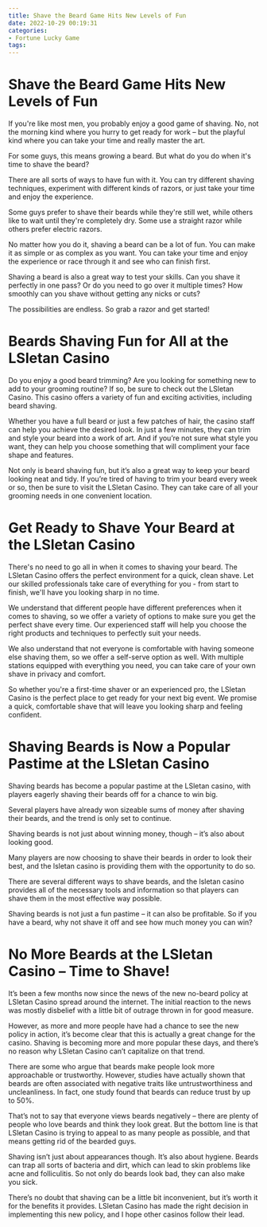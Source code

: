 ```yaml
---
title: Shave the Beard Game Hits New Levels of Fun
date: 2022-10-29 00:19:31
categories:
- Fortune Lucky Game
tags:
---
```



#  Shave the Beard Game Hits New Levels of Fun

If you're like most men, you probably enjoy a good game of shaving. No, not the morning kind where you hurry to get ready for work – but the playful kind where you can take your time and really master the art.

For some guys, this means growing a beard. But what do you do when it's time to shave the beard?

There are all sorts of ways to have fun with it. You can try different shaving techniques, experiment with different kinds of razors, or just take your time and enjoy the experience.

Some guys prefer to shave their beards while they're still wet, while others like to wait until they're completely dry. Some use a straight razor while others prefer electric razors.

No matter how you do it, shaving a beard can be a lot of fun. You can make it as simple or as complex as you want. You can take your time and enjoy the experience or race through it and see who can finish first.

Shaving a beard is also a great way to test your skills. Can you shave it perfectly in one pass? Or do you need to go over it multiple times? How smoothly can you shave without getting any nicks or cuts?

The possibilities are endless. So grab a razor and get started!

#  Beards Shaving Fun for All at the LSletan Casino

Do you enjoy a good beard trimming? Are you looking for something new to add to your grooming routine? If so, be sure to check out the LSletan Casino. This casino offers a variety of fun and exciting activities, including beard shaving.

Whether you have a full beard or just a few patches of hair, the casino staff can help you achieve the desired look. In just a few minutes, they can trim and style your beard into a work of art. And if you’re not sure what style you want, they can help you choose something that will compliment your face shape and features.

Not only is beard shaving fun, but it’s also a great way to keep your beard looking neat and tidy. If you’re tired of having to trim your beard every week or so, then be sure to visit the LSletan Casino. They can take care of all your grooming needs in one convenient location.

#  Get Ready to Shave Your Beard at the LSletan Casino

There's no need to go all in when it comes to shaving your beard. The LSletan Casino offers the perfect environment for a quick, clean shave. Let our skilled professionals take care of everything for you - from start to finish, we'll have you looking sharp in no time.

We understand that different people have different preferences when it comes to shaving, so we offer a variety of options to make sure you get the perfect shave every time. Our experienced staff will help you choose the right products and techniques to perfectly suit your needs.

We also understand that not everyone is comfortable with having someone else shaving them, so we offer a self-serve option as well. With multiple stations equipped with everything you need, you can take care of your own shave in privacy and comfort.

So whether you're a first-time shaver or an experienced pro, the LSletan Casino is the perfect place to get ready for your next big event. We promise a quick, comfortable shave that will leave you looking sharp and feeling confident.

#  Shaving Beards is Now a Popular Pastime at the LSletan Casino

Shaving beards has become a popular pastime at the LSletan casino, with players eagerly shaving their beards off for a chance to win big.

Several players have already won sizeable sums of money after shaving their beards, and the trend is only set to continue.

Shaving beards is not just about winning money, though – it’s also about looking good.

Many players are now choosing to shave their beards in order to look their best, and the lsletan casino is providing them with the opportunity to do so.

There are several different ways to shave beards, and the lsletan casino provides all of the necessary tools and information so that players can shave them in the most effective way possible.

Shaving beards is not just a fun pastime – it can also be profitable. So if you have a beard, why not shave it off and see how much money you can win?

#  No More Beards at the LSletan Casino – Time to Shave!

It’s been a few months now since the news of the new no-beard policy at LSletan Casino spread around the internet. The initial reaction to the news was mostly disbelief with a little bit of outrage thrown in for good measure. 

However, as more and more people have had a chance to see the new policy in action, it’s become clear that this is actually a great change for the casino. Shaving is becoming more and more popular these days, and there’s no reason why LSletan Casino can’t capitalize on that trend. 

There are some who argue that beards make people look more approachable or trustworthy. However, studies have actually shown that beards are often associated with negative traits like untrustworthiness and uncleanliness. In fact, one study found that beards can reduce trust by up to 50%. 

That’s not to say that everyone views beards negatively – there are plenty of people who love beards and think they look great. But the bottom line is that LSletan Casino is trying to appeal to as many people as possible, and that means getting rid of the bearded guys. 

Shaving isn’t just about appearances though. It’s also about hygiene. Beards can trap all sorts of bacteria and dirt, which can lead to skin problems like acne and folliculitis. So not only do beards look bad, they can also make you sick. 

There’s no doubt that shaving can be a little bit inconvenient, but it’s worth it for the benefits it provides. LSletan Casino has made the right decision in implementing this new policy, and I hope other casinos follow their lead.